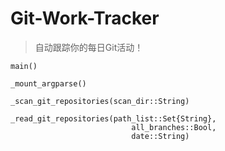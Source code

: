 # Git-Work-Tracker
> 自动跟踪你的每日Git活动！

```@docs
main()
```

```@docs
_mount_argparse()
```

```@docs
_scan_git_repositories(scan_dir::String)
```

```@docs
_read_git_repositories(path_list::Set{String},
                           all_branches::Bool,
                           date::String)
```